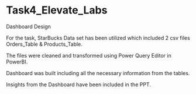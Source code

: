 # Task4_Elevate_Labs

Dashboard Design

For the task, StarBucks Data set has been utilized which included 2 csv files Orders_Table & Products_Table.

The files were cleaned and transformed using Power Query Editor in PowerBI.

Dashboard was built including all the necessary information from the tables.

Insights from the Dashboard have been included in the PPT.

